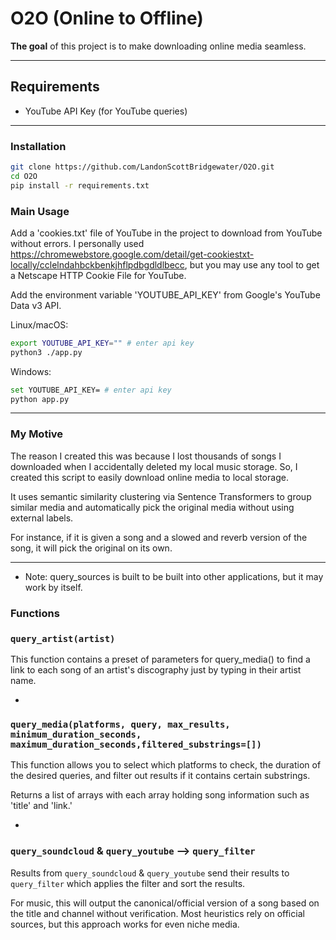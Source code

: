 # O2O (Online to Offline)

**The goal** of this project is to make downloading online media seamless.

---


## Requirements
  
- YouTube API Key (for YouTube queries)  

---

### Installation

```bash
git clone https://github.com/LandonScottBridgewater/O2O.git
cd O2O
pip install -r requirements.txt
```

### Main Usage

Add a 'cookies.txt' file of YouTube in the project to download from YouTube without errors. I personally used https://chromewebstore.google.com/detail/get-cookiestxt-locally/cclelndahbckbenkjhflpdbgdldlbecc, but you may use any tool to get a Netscape HTTP Cookie File for YouTube.

Add the environment variable 'YOUTUBE_API_KEY' from Google's YouTube Data v3 API.

Linux/macOS:

```bash
export YOUTUBE_API_KEY="" # enter api key
python3 ./app.py
```

Windows:

```bash
set YOUTUBE_API_KEY= # enter api key
python app.py
```

---

### My Motive

The reason I created this was because I lost thousands of songs I downloaded when I accidentally deleted my local music storage. So, I created this script to easily download online media to local storage.

It uses semantic similarity clustering via Sentence Transformers to group similar media and automatically pick the original media without using external labels. 

For instance, if it is given a song and a slowed and reverb version of the song, it will pick the original on its own.

--- 

- Note: query_sources is built to be built into other applications, but it may work by itself.

### Functions

### `query_artist(artist)` 

This function contains a preset of parameters for query_media() to find a link to each song of an artist's discography just by typing in their artist name.

-

### `query_media(platforms, query, max_results, minimum_duration_seconds, maximum_duration_seconds,filtered_substrings=[])`

This function allows you to select which platforms to check, the duration of the desired queries, and filter out results if it contains certain substrings.

Returns a list of arrays with each array holding song information such as 'title' and 'link.'

-

### `query_soundcloud` & `query_youtube` --> `query_filter`

Results from `query_soundcloud` & `query_youtube` send their results to `query_filter` which applies the filter and sort the results. 

For music, this will output the canonical/official version of a song based on the title and channel without verification. 
Most heuristics rely on official sources, but this approach works for even niche media.
